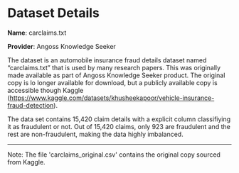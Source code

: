 # Dataset Details
**Name**: carclaims.txt 

**Provider**: Angoss Knowledge Seeker

The dataset is an automobile insurance fraud details dataset named “carclaims.txt” that is used by many research papers. This was originally made available as part of Angoss Knowledge Seeker product. The original copy is lo longer available for download, but a publicly available copy is accessible though Kaggle (https://www.kaggle.com/datasets/khusheekapoor/vehicle-insurance-fraud-detection). 

The data set contains 15,420 claim details with a explicit column classifiying it as fraudulent or not. Out of 15,420 claims, only 923 are fraudulent and the rest are non-fraudulent, making the data highly imbalanced.

---
Note: The file 'carclaims_original.csv' contains the original copy sourced from Kaggle.